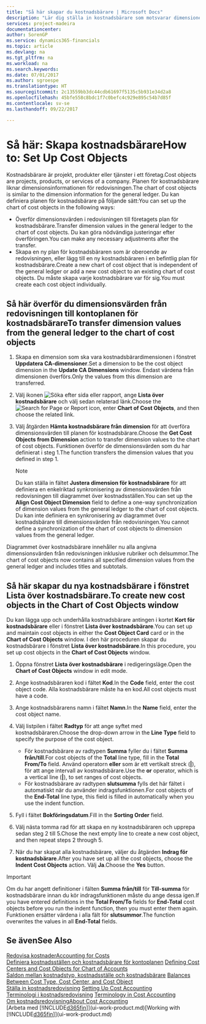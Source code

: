 ```yaml
---
title: "Så här skapar du kostnadsbärare | Microsoft Docs"
description: "Lär dig ställa in kostnadsbärare som motsvarar dimensionerna för redovisningen."
services: project-madeira
documentationcenter: 
author: SorenGP
ms.service: dynamics365-financials
ms.topic: article
ms.devlang: na
ms.tgt_pltfrm: na
ms.workload: na
ms.search.keywords: 
ms.date: 07/01/2017
ms.author: sgroespe
ms.translationtype: HT
ms.sourcegitcommit: 2c13559bb3dc44cdb61697f5135c5b931e34d2a8
ms.openlocfilehash: 45bfe558c8bdc1f7c0befc4c929e895c54b7d85f
ms.contentlocale: sv-se
ms.lasthandoff: 09/22/2017

---
```

# <a name="how-to-set-up-cost-objects"></a><span data-ttu-id="d7e6e-103">Så här: Skapa kostnadsbärare</span><span class="sxs-lookup"><span data-stu-id="d7e6e-103">How to: Set Up Cost Objects</span></span>
<span data-ttu-id="d7e6e-104">Kostnadsbärare är projekt, produkter eller tjänster i ett företag.</span><span class="sxs-lookup"><span data-stu-id="d7e6e-104">Cost objects are projects, products, or services of a company.</span></span> <span data-ttu-id="d7e6e-105">Planen för kostnadsbärare liknar dimensionsinformationen för redovisningen.</span><span class="sxs-lookup"><span data-stu-id="d7e6e-105">The chart of cost objects is similar to the dimension information for the general ledger.</span></span> <span data-ttu-id="d7e6e-106">Du kan definiera planen för kostnadsbärare på följande sätt:</span><span class="sxs-lookup"><span data-stu-id="d7e6e-106">You can set up the chart of cost objects in the following ways:</span></span>  

* <span data-ttu-id="d7e6e-107">Överför dimensionsvärden i redovisningen till företagets plan för kostnadsbärare.</span><span class="sxs-lookup"><span data-stu-id="d7e6e-107">Transfer dimension values in the general ledger to the chart of cost objects.</span></span> <span data-ttu-id="d7e6e-108">Du kan göra nödvändiga justeringar efter överföringen.</span><span class="sxs-lookup"><span data-stu-id="d7e6e-108">You can make any necessary adjustments after the transfer.</span></span>  
* <span data-ttu-id="d7e6e-109">Skapa en ny plan för kostnadsbäraren som är oberoende av redovisningen, eller lägg till en ny kostnadsbäraren i en befintlig plan för kostnadsbärare.</span><span class="sxs-lookup"><span data-stu-id="d7e6e-109">Create a new chart of cost object that is independent of the general ledger or add a new cost object to an existing chart of cost objects.</span></span> <span data-ttu-id="d7e6e-110">Du måste skapa varje kostnadsbärare var för sig.</span><span class="sxs-lookup"><span data-stu-id="d7e6e-110">You must create each cost object individually.</span></span>  

## <a name="to-transfer-dimension-values-from-the-general-ledger-to-the-chart-of-cost-objects"></a><span data-ttu-id="d7e6e-111">Så här överför du dimensionsvärden från redovisningen till kontoplanen för kostnadsbärare</span><span class="sxs-lookup"><span data-stu-id="d7e6e-111">To transfer dimension values from the general ledger to the chart of cost objects</span></span>  
1.  <span data-ttu-id="d7e6e-112">Skapa en dimension som ska vara kostnadsbärardimensionen i fönstret **Uppdatera CA-dimensioner**.</span><span class="sxs-lookup"><span data-stu-id="d7e6e-112">Set a dimension to be the cost object dimension in the **Update CA Dimensions** window.</span></span> <span data-ttu-id="d7e6e-113">Endast värdena från dimensionen överförs.</span><span class="sxs-lookup"><span data-stu-id="d7e6e-113">Only the values from this dimension are transferred.</span></span>  
2.  <span data-ttu-id="d7e6e-114">Välj ikonen ![Söka efter sida eller rapport](media/ui-search/search_small.png "ikonen Söka efter sida eller rapport"), ange **Lista över kostnadsbärare** och välj sedan relaterad länk.</span><span class="sxs-lookup"><span data-stu-id="d7e6e-114">Choose the ![Search for Page or Report](media/ui-search/search_small.png "Search for Page or Report icon") icon, enter **Chart of Cost Objects**, and then choose the related link.</span></span>  
3.  <span data-ttu-id="d7e6e-115">Välj åtgärden **Hämta kostnadsbärare från dimension** för att överföra dimensionsvärden till planen för kostnadsbärare.</span><span class="sxs-lookup"><span data-stu-id="d7e6e-115">Choose the **Get Cost Objects from Dimension** action to transfer dimension values to the chart of cost objects.</span></span> <span data-ttu-id="d7e6e-116">Funktionen överför de dimensionsvärden som du har definierat i steg 1.</span><span class="sxs-lookup"><span data-stu-id="d7e6e-116">The function transfers the dimension values that you defined in step 1.</span></span>  

    > [!NOTE]  
    >  <span data-ttu-id="d7e6e-117">Du kan ställa in fältet **Justera dimension för kostnadsbärare** för att definiera en enkelriktad synkronisering av dimensionsvärden från redovisningen till diagrammet över kostnadsställen.</span><span class="sxs-lookup"><span data-stu-id="d7e6e-117">You can set up the **Align Cost Object Dimension**  field to define a one-way synchronization of dimension values from the general ledger to the chart of cost objects.</span></span> <span data-ttu-id="d7e6e-118">Du kan inte definiera en synkronisering av diagrammet över kostnadsbärare till dimensionsvärden från redovisningen.</span><span class="sxs-lookup"><span data-stu-id="d7e6e-118">You cannot define a synchronization of the chart of cost objects to dimension values from the general ledger.</span></span>  

<span data-ttu-id="d7e6e-119">Diagrammet över kostnadsbärare innehåller nu alla angivna dimensionsvärden från redovisningen inklusive rubriker och delsummor.</span><span class="sxs-lookup"><span data-stu-id="d7e6e-119">The chart of cost objects now contains all specified dimension values from the general ledger and includes titles and subtotals.</span></span>  

## <a name="to-create-new-cost-objects-in-the-chart-of-cost-objects-window"></a><span data-ttu-id="d7e6e-120">Så här skapar du nya kostnadsbärare i fönstret Lista över kostnadsbärare.</span><span class="sxs-lookup"><span data-stu-id="d7e6e-120">To create new cost objects in the Chart of Cost Objects window</span></span>  
<span data-ttu-id="d7e6e-121">Du kan lägga upp och underhålla kostnadsbärare antingen i kortet **Kort för kostnadsbärare** eller i fönstret **Lista över kostnadsbärare**.</span><span class="sxs-lookup"><span data-stu-id="d7e6e-121">You can set up and maintain cost objects in either the **Cost Object Card** card or in the **Chart of Cost Objects** window.</span></span> <span data-ttu-id="d7e6e-122">I den här proceduren skapar du kostnadsbärare i fönstret **Lista över kostnadsbärare**.</span><span class="sxs-lookup"><span data-stu-id="d7e6e-122">In this procedure, you set up cost objects in the **Chart of Cost Objects** window.</span></span>  

1.  <span data-ttu-id="d7e6e-123">Öppna fönstret **Lista över kostnadsbärare** i redigeringsläge.</span><span class="sxs-lookup"><span data-stu-id="d7e6e-123">Open the **Chart of Cost Objects** window in edit mode.</span></span>  
2.  <span data-ttu-id="d7e6e-124">Ange kostnadsbäraren kod i fältet **Kod**.</span><span class="sxs-lookup"><span data-stu-id="d7e6e-124">In the **Code** field, enter the cost object code.</span></span> <span data-ttu-id="d7e6e-125">Alla kostnadsbärare måste ha en kod.</span><span class="sxs-lookup"><span data-stu-id="d7e6e-125">All cost objects must have a code.</span></span>  
3.  <span data-ttu-id="d7e6e-126">Ange kostnadsbärarens namn i fältet **Namn**.</span><span class="sxs-lookup"><span data-stu-id="d7e6e-126">In the **Name** field, enter the cost object name.</span></span>  
4.  <span data-ttu-id="d7e6e-127">Välj listpilen i fältet **Radtyp** för att ange syftet med kostnadsbäraren.</span><span class="sxs-lookup"><span data-stu-id="d7e6e-127">Choose the drop-down arrow in the **Line Type** field to specify the purpose of the cost object.</span></span>  

    * <span data-ttu-id="d7e6e-128">För kostnadsbärare av radtypen **Summa** fyller du i fältet **Summa från/till**.</span><span class="sxs-lookup"><span data-stu-id="d7e6e-128">For cost objects of the **Total** line type, fill in the **Total From/To** field.</span></span> <span data-ttu-id="d7e6e-129">Använd operatorn **eller** som är ett vertikalt streck (**&#124;**), för att ange intervall av kostnadsbärare.</span><span class="sxs-lookup"><span data-stu-id="d7e6e-129">Use the **or** operator, which is a vertical line (**&#124;**), to set ranges of cost objects.</span></span>  
    * <span data-ttu-id="d7e6e-130">För kostnadsbärare av radtypen **slutsumma** fylls det här fältet i automatiskt när du använder indragsfunktionen.</span><span class="sxs-lookup"><span data-stu-id="d7e6e-130">For cost objects of the **End-Total** line type, this field is filled in automatically when you use  the indent function.</span></span>  
5.  <span data-ttu-id="d7e6e-131">Fyll i fältet **Bokföringsdatum**.</span><span class="sxs-lookup"><span data-stu-id="d7e6e-131">Fill in the **Sorting Order** field.</span></span>  
6.  <span data-ttu-id="d7e6e-132">Välj nästa tomma rad för att skapa en ny kostnadsbäraren och upprepa sedan steg 2 till 5.</span><span class="sxs-lookup"><span data-stu-id="d7e6e-132">Chose the next empty line to create a new cost object, and then repeat steps 2 through 5.</span></span>  
7.  <span data-ttu-id="d7e6e-133">När du har skapat alla kostnadsbärare, väljer du åtgärden **Indrag för kostnadsbärare**.</span><span class="sxs-lookup"><span data-stu-id="d7e6e-133">After you have set up all the cost objects, choose the **Indent Cost Objects** action.</span></span> <span data-ttu-id="d7e6e-134">Välj **Ja**.</span><span class="sxs-lookup"><span data-stu-id="d7e6e-134">Choose the **Yes** button.</span></span>  

> [!IMPORTANT]  
>  <span data-ttu-id="d7e6e-135">Om du har angett definitioner i fälten **Summa från/till** för **Till-summa** för kostnadsbärare innan du kör indragsfunktionen måste du ange dessa igen.</span><span class="sxs-lookup"><span data-stu-id="d7e6e-135">If you have entered definitions in the **Total From/To** fields for **End-Total** cost objects before you run the indent function, then you must enter them again.</span></span> <span data-ttu-id="d7e6e-136">Funktionen ersätter värdena i alla fält för **slutsummor**.</span><span class="sxs-lookup"><span data-stu-id="d7e6e-136">The function overwrites the values in all **End-Total** fields.</span></span>  

## <a name="see-also"></a><span data-ttu-id="d7e6e-137">Se även</span><span class="sxs-lookup"><span data-stu-id="d7e6e-137">See Also</span></span>  
[<span data-ttu-id="d7e6e-138">Redovisa kostnader</span><span class="sxs-lookup"><span data-stu-id="d7e6e-138">Accounting for Costs</span></span>](finance-manage-cost-accounting.md)  
<span data-ttu-id="d7e6e-139">[Definiera kostnadsställen och kostnadsbärare för kontoplanen](finance-defining-cost-centers-and-cost-objects-for-chart-of-accounts.md) </span><span class="sxs-lookup"><span data-stu-id="d7e6e-139">[Defining Cost Centers and Cost Objects for Chart of Accounts](finance-defining-cost-centers-and-cost-objects-for-chart-of-accounts.md) </span></span>  
<span data-ttu-id="d7e6e-140">[Saldon mellan kostnadstyp, kostnadsställe och kostnadsbärare](finance-balances-between-cost-type-cost-center-and-cost-object.md) </span><span class="sxs-lookup"><span data-stu-id="d7e6e-140">[Balances Between Cost Type, Cost Center, and Cost Object](finance-balances-between-cost-type-cost-center-and-cost-object.md) </span></span>  
<span data-ttu-id="d7e6e-141">[Ställa in kostnadsredovisning](finance-set-up-cost-accounting.md) </span><span class="sxs-lookup"><span data-stu-id="d7e6e-141">[Setting Up Cost Accounting](finance-set-up-cost-accounting.md) </span></span>  
<span data-ttu-id="d7e6e-142">[Terminologi i kostnadsredovisning](finance-terminology-in-cost-accounting.md) </span><span class="sxs-lookup"><span data-stu-id="d7e6e-142">[Terminology in Cost Accounting](finance-terminology-in-cost-accounting.md) </span></span>  
[<span data-ttu-id="d7e6e-143">Om kostnadsredovisning</span><span class="sxs-lookup"><span data-stu-id="d7e6e-143">About Cost Accounting</span></span>](finance-about-cost-accounting.md)  
<span data-ttu-id="d7e6e-144">[Arbeta med [!INCLUDE[d365fin](includes/d365fin_md.md)]](ui-work-product.md)</span><span class="sxs-lookup"><span data-stu-id="d7e6e-144">[Working with [!INCLUDE[d365fin](includes/d365fin_md.md)]](ui-work-product.md)</span></span>

